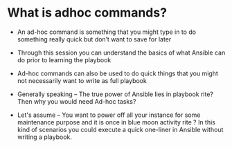 # What is adhoc commands?

- An ad-hoc command is something that you might type in to do something really quick but don’t want to save for later

- Through this session you can understand the basics of what Ansible can do prior to learning the playbook

- Ad-hoc commands can also be used to do quick things that you might not necessarily want to write as full playbook

- Generally speaking – The true power of Ansible lies in playbook rite? Then why you would need Ad-hoc tasks?

- Let's assume – You want to power off all your instance for some maintenance purpose and it is once in blue moon activity rite ? In this kind of scenarios you could execute a quick one-liner in Ansible without writing a playbook.
